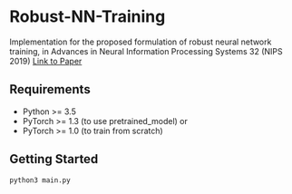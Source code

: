 # Robust-NN-Training
 
Implementation for the proposed formulation of robust neural network training, in Advances in Neural Information Processing Systems 32 (NIPS 2019) [Link to Paper](https://papers.nips.cc/paper/9631-solving-a-class-of-non-convex-min-max-games-using-iterative-first-order-methods)

## Requirements
- Python >= 3.5
- PyTorch >= 1.3 (to use pretrained_model)
or 
- PyTorch >= 1.0 (to train from scratch)

## Getting Started
```
python3 main.py
```